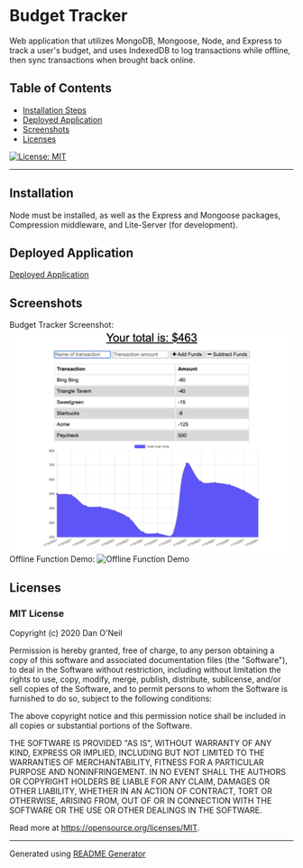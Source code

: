 # Budget Tracker
Web application that utilizes MongoDB, Mongoose, Node, and Express to track a user's budget, and uses IndexedDB to log transactions while offline, then sync transactions when brought back online.

## Table of Contents
- [Installation Steps](#installation)
- [Deployed Application](#deployed-application)
- [Screenshots](#screenshots)
- [Licenses](#licenses)

[![License: MIT](https://img.shields.io/badge/License-MIT-yellow.svg)](https://opensource.org/licenses/MIT)

---
## Installation 
Node must be installed, as well as the Express and Mongoose packages, Compression middleware, and Lite-Server (for development).

## Deployed Application
[Deployed Application](#)

## Screenshots
Budget Tracker Screenshot:
![Budget Tracker Screenshot](./public/assets/images/screenshot.png)
Offline Function Demo:
![Offline Function Demo](./public/assets/images/offline-demo.png)

## Licenses
### MIT License

Copyright (c) 2020 Dan O'Neil

Permission is hereby granted, free of charge, to any person obtaining a copy of this software and associated documentation files (the "Software"), to deal in the Software without restriction, including without limitation the rights to use, copy, modify, merge, publish, distribute, sublicense, and/or sell copies of the Software, and to permit persons to whom the Software is furnished to do so, subject to the following conditions:

The above copyright notice and this permission notice shall be included in all copies or substantial portions of the Software.

THE SOFTWARE IS PROVIDED "AS IS", WITHOUT WARRANTY OF ANY KIND, EXPRESS OR IMPLIED, INCLUDING BUT NOT LIMITED TO THE WARRANTIES OF MERCHANTABILITY, FITNESS FOR A PARTICULAR PURPOSE AND NONINFRINGEMENT. IN NO EVENT SHALL THE AUTHORS OR COPYRIGHT HOLDERS BE LIABLE FOR ANY CLAIM, DAMAGES OR OTHER LIABILITY, WHETHER IN AN ACTION OF CONTRACT, TORT OR OTHERWISE, ARISING FROM, OUT OF OR IN CONNECTION WITH THE SOFTWARE OR THE USE OR OTHER DEALINGS IN THE SOFTWARE.

Read more at <https://opensource.org/licenses/MIT>.

---
Generated using [README Generator](https://github.com/dandandanoneil/readme-generator)

